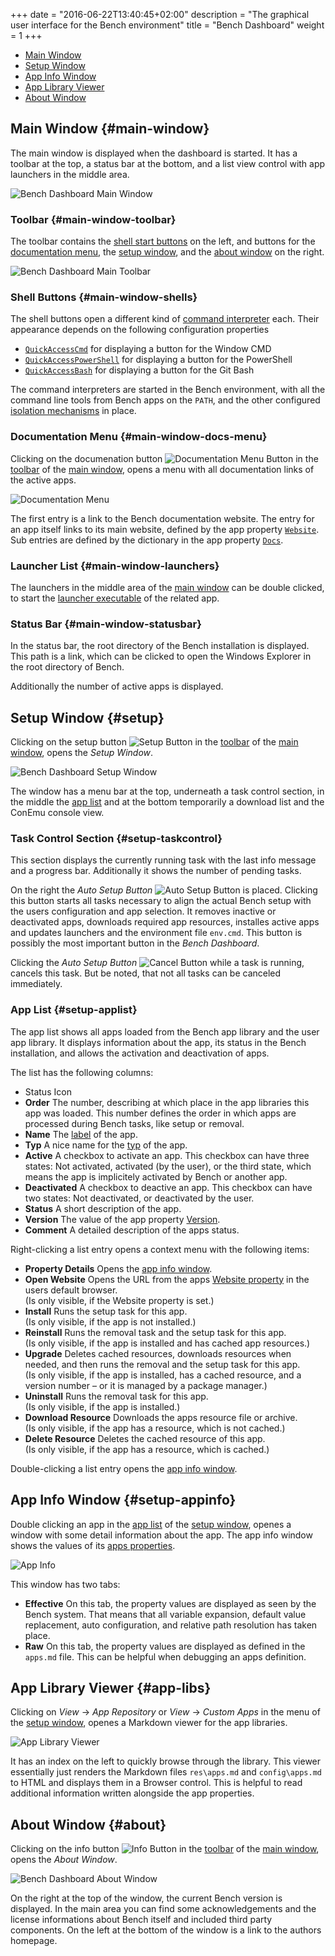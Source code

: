 +++
date = "2016-06-22T13:40:45+02:00"
description = "The graphical user interface for the Bench environment"
title = "Bench Dashboard"
weight = 1
+++

[Main]: /img/Dashboard_Main.png
[Main Toolbar]: /img/Dashboard_MainToolbar.png
[Main Docs Menu]: /img/Dashboard_MainDocsMenu.png
[About]: /img/Dashboard_About.png
[Setup]: /img/Dashboard_Setup.png
[App Info]: /img/Dashboard_AppInfo.png
[App Library]: /img/Dashboard_AppLibrary.png
[Shell]: /guide/shell/
[Isolation Mechanisms]: /guide/isolation

* [Main Window](#main-window)
* [Setup Window](#setup)
* [App Info Window](#setup-appinfo)
* [App Library Viewer](#app-libs)
* [About Window](#about)

## Main Window {#main-window}
The main window is displayed when the dashboard is started.
It has a toolbar at the top, a status bar at the bottom,
and a list view control with app launchers in the middle area.

![Bench Dashboard Main Window][Main]

### Toolbar {#main-window-toolbar}
The toolbar contains the [shell start buttons](#main-window-shells) on the left,
and buttons for the [documentation menu](#main-window-docs-menu),
the [setup window](#setup), and the [about window](#about)
on the right.

![Bench Dashboard Main Toolbar][Main Toolbar]

### Shell Buttons {#main-window-shells}
The shell buttons open a different kind of [command interpreter][Shell] each.
Their appearance depends on the following configuration properties

* [`QuickAccessCmd`](/ref/config/#QuickAccessCmd)
  for displaying a button for the Window CMD
* [`QuickAccessPowerShell`](/ref/config/#QuickAccessPowerShell)
  for displaying a button for the PowerShell
* [`QuickAccessBash`](/ref/config/#QuickAccessBash)
  for displaying a button for the Git Bash

The command interpreters are started in the Bench environment,
with all the command line tools from Bench apps on the `PATH`,
and the other configured [isolation mechanisms][] in place.

### Documentation Menu {#main-window-docs-menu}
Clicking on the documenation button
![Documentation Menu Button](/img/docs_16.png)
in the [toolbar](#main-window-toolbar) of the [main window](#main-window),
opens a menu with all documentation links of the active apps.

![Documentation Menu][Main Docs Menu]

The first entry is a link to the Bench documentation website.
The entry for an app itself links to its main website, defined
by the app property [`Website`](/ref/app-properties/#Website).
Sub entries are defined by the dictionary in the app property
[`Docs`](/ref/app-properties/#Docs).

### Launcher List {#main-window-launchers}
The launchers in the middle area of the [main window](#main-window)
can be double clicked, to start the
[launcher executable](/ref/app-properties/#LauncherExecutable)
of the related app.

### Status Bar {#main-window-statusbar}
In the status bar, the root directory of the Bench installation is displayed.
This path is a link, which can be clicked to open the Windows Explorer
in the root directory of Bench.

Additionally the number of active apps is displayed.

## Setup Window {#setup}
Clicking on the setup button
![Setup Button](/img/setup_16.png)
in the [toolbar](#main-window-toolbar) of the [main window](#main-window),
opens the _Setup Window_.

![Bench Dashboard Setup Window][Setup]

The window has a menu bar at the top, underneath a task control section,
in the middle the [app list](#setup-applist) and at the bottom
temporarily a download list and the ConEmu console view.

### Task Control Section {#setup-taskcontrol}
This section displays the currently running task with the last info message
and a progress bar.
Additionally it shows the number of pending tasks.

On the right the _Auto Setup Button_ ![Auto Setup Button](/img/do_16.png) is placed.
Clicking this button starts all tasks necessary to align the actual Bench setup
with the users configuration and app selection.
It removes inactive or deactivated apps, downloads required app resources,
installes active apps and updates launchers and the environment file `env.cmd`.
This button is possibly the most important button in the _Bench Dashboard_.

Clicking the _Auto Setup Button_ ![Cancel Button](/img/stop_16.png)
while a task is running, cancels this task.
But be noted, that not all tasks can be canceled immediately.

### App List {#setup-applist}
The app list shows all apps loaded from the Bench app library and the user app library.
It displays information about the app, its status in the Bench installation,
and allows the activation and deactivation of apps.

The list has the following columns:

* Status Icon
* **Order**
  The number, describing at which place in the app libraries this app was loaded.
  This number defines the order in which apps are processed during Bench tasks, like setup or removal.
* **Name**
  The [label](/ref/app-properties/#Label) of the app.
* **Typ**
  A nice name for the [typ](/ref/app-properties/#Typ) of the app.
* **Active**
  A checkbox to activate an app.
  This checkbox can have three states: Not activated, activated (by the user),
  or the third state, which means the app is implicitely activated by Bench or another app.
* **Deactivated**
  A checkbox to deactive an app.
  This checkbox can have two states: Not deactivated, or deactivated by the user.
* **Status**
  A short description of the app.
* **Version**
  The value of the app property [Version](/ref/app-properties/#Version).
* **Comment**
  A detailed description of the apps status.

Right-clicking a list entry opens a context menu with the following items:

* **Property Details**
  Opens the [app info window](#setup-appinfo).
* **Open Website**
  Opens the URL from the apps [Website property](/ref/app-properties/#Website)
  in the users default browser.  
  (Is only visible, if the Website property is set.)
* **Install**
  Runs the setup task for this app.  
  (Is only visible, if the app is not installed.)
* **Reinstall**
  Runs the removal task and the setup task for this app.  
  (Is only visible, if the app is installed and has cached app resources.)
* **Upgrade**
  Deletes cached resources, downloads resources when needed, and then runs the
  removal and the setup task for this app.  
  (Is only visible, if the app is installed, has a cached resource, and a version number &ndash; or it is managed by a package manager.)
* **Uninstall**
  Runs the removal task for this app.  
  (Is only visible, if the app is installed.)
* **Download Resource**
  Downloads the apps resource file or archive.  
  (Is only visible, if the app has a resource, which is not cached.)
* **Delete Resource**
  Deletes the cached resource of this app.  
  (Is only visible, if the app has a resource, which is cached.)

Double-clicking a list entry opens the [app info window](#setup-appinfo).

## App Info Window {#setup-appinfo}
Double clicking an app in the [app list](#setup-applist) of the [setup window](#setup), openes a window with some detail information about the app.
The app info window shows the values of its [apps properties](/ref/app-properties).

![App Info][]

This window has two tabs:

* **Effective**
  On this tab, the property values are displayed as seen by the Bench system.
  That means that all variable expansion, default value replacement,
  auto configuration, and relative path resolution has taken place.
* **Raw**
  On this tab, the property values are displayed as defined in the `apps.md` file.
  This can be helpful when debugging an apps definition.

## App Library Viewer {#app-libs}
Clicking on _View_ &rarr; _App Repository_ or _View_ &rarr; _Custom Apps_
in the menu of the [setup window](#setup), openes a Markdown viewer for
the app libraries.

![App Library Viewer][App Library]

It has an index on the left to quickly browse through the library.
This viewer essentially just renders the Markdown files
`res\apps.md` and `config\apps.md` to HTML and displays them in a Browser control.
This is helpful to read additional information written alongside the app properties.

## About Window {#about}
Clicking on the info button
![Info Button](/img/info_16.png)
in the [toolbar](#main-window-toolbar) of the [main window](#main-window),
opens the _About Window_.

![Bench Dashboard About Window][About]

On the right at the top of the window, the current Bench version is displayed.
In the main area you can find some acknowledgements and the license informations
about Bench itself and included third party components.
On the left at the bottom of the window is a link to the authors homepage.
